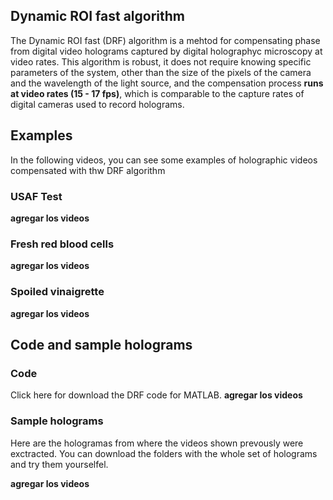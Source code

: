 ## Dynamic ROI fast algorithm

The Dynamic ROI fast (DRF) algorithm is a mehtod for compensating phase from digital video holograms captured by digital holographyc microscopy at video rates. 
This algorithm is robust, it does not require knowing specific parameters of the system, other than the size of the pixels of the camera and the wavelength of the light source, and the compensation process **runs at video rates (15 - 17 fps)**, which is comparable to the capture rates of digital cameras used to record holograms. 

## Examples

In the following videos, you can see some examples of holographic videos compensated with thw DRF algorithm

### USAF Test
**agregar los videos**

### Fresh red blood cells
**agregar los videos**

### Spoiled vinaigrette
**agregar los videos**

## Code and sample holograms

### Code

Click here for download the DRF code for MATLAB. 
**agregar los videos**

### Sample holograms

Here are the hologramas from where the videos shown prevously were exctracted. You can download the folders with the whole set of holograms and try them yourselfel.

**agregar los videos**

